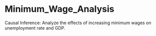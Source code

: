 # Minimum_Wage_Analysis
Causal Inference: Analyze the effects of increasing minimum wages on unemployment rate and GDP.
